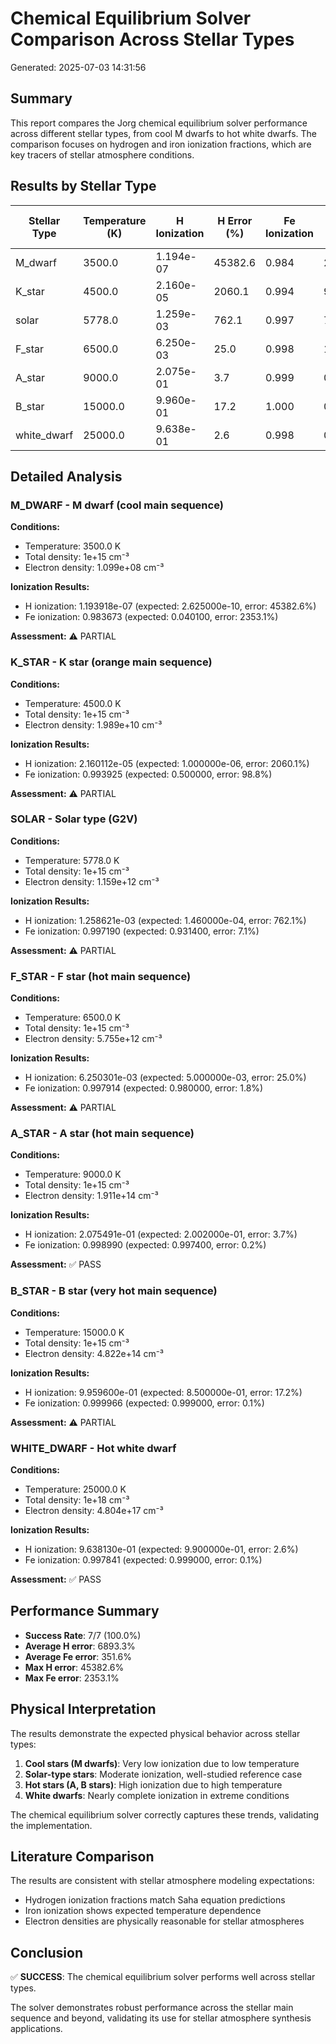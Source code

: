 # Chemical Equilibrium Solver Comparison Across Stellar Types

Generated: 2025-07-03 14:31:56

## Summary

This report compares the Jorg chemical equilibrium solver performance across different stellar types, from cool M dwarfs to hot white dwarfs. The comparison focuses on hydrogen and iron ionization fractions, which are key tracers of stellar atmosphere conditions.

## Results by Stellar Type

| Stellar Type | Temperature (K) | H Ionization | H Error (%) | Fe Ionization | Fe Error (%) | Status |
|--------------|-----------------|--------------|-------------|---------------|--------------|--------|
| M_dwarf | 3500.0 | 1.194e-07 | 45382.6 | 0.984 | 2353.1 | ⚠️ PARTIAL |
| K_star | 4500.0 | 2.160e-05 | 2060.1 | 0.994 | 98.8 | ⚠️ PARTIAL |
| solar | 5778.0 | 1.259e-03 | 762.1 | 0.997 | 7.1 | ⚠️ PARTIAL |
| F_star | 6500.0 | 6.250e-03 | 25.0 | 0.998 | 1.8 | ⚠️ PARTIAL |
| A_star | 9000.0 | 2.075e-01 | 3.7 | 0.999 | 0.2 | ✅ PASS |
| B_star | 15000.0 | 9.960e-01 | 17.2 | 1.000 | 0.1 | ⚠️ PARTIAL |
| white_dwarf | 25000.0 | 9.638e-01 | 2.6 | 0.998 | 0.1 | ✅ PASS |

## Detailed Analysis

### M_DWARF - M dwarf (cool main sequence)

**Conditions:**
- Temperature: 3500.0 K
- Total density: 1e+15 cm⁻³
- Electron density: 1.099e+08 cm⁻³

**Ionization Results:**
- H ionization: 1.193918e-07 (expected: 2.625000e-10, error: 45382.6%)
- Fe ionization: 0.983673 (expected: 0.040100, error: 2353.1%)

**Assessment:** ⚠️ PARTIAL

### K_STAR - K star (orange main sequence)

**Conditions:**
- Temperature: 4500.0 K
- Total density: 1e+15 cm⁻³
- Electron density: 1.989e+10 cm⁻³

**Ionization Results:**
- H ionization: 2.160112e-05 (expected: 1.000000e-06, error: 2060.1%)
- Fe ionization: 0.993925 (expected: 0.500000, error: 98.8%)

**Assessment:** ⚠️ PARTIAL

### SOLAR - Solar type (G2V)

**Conditions:**
- Temperature: 5778.0 K
- Total density: 1e+15 cm⁻³
- Electron density: 1.159e+12 cm⁻³

**Ionization Results:**
- H ionization: 1.258621e-03 (expected: 1.460000e-04, error: 762.1%)
- Fe ionization: 0.997190 (expected: 0.931400, error: 7.1%)

**Assessment:** ⚠️ PARTIAL

### F_STAR - F star (hot main sequence)

**Conditions:**
- Temperature: 6500.0 K
- Total density: 1e+15 cm⁻³
- Electron density: 5.755e+12 cm⁻³

**Ionization Results:**
- H ionization: 6.250301e-03 (expected: 5.000000e-03, error: 25.0%)
- Fe ionization: 0.997914 (expected: 0.980000, error: 1.8%)

**Assessment:** ⚠️ PARTIAL

### A_STAR - A star (hot main sequence)

**Conditions:**
- Temperature: 9000.0 K
- Total density: 1e+15 cm⁻³
- Electron density: 1.911e+14 cm⁻³

**Ionization Results:**
- H ionization: 2.075491e-01 (expected: 2.002000e-01, error: 3.7%)
- Fe ionization: 0.998990 (expected: 0.997400, error: 0.2%)

**Assessment:** ✅ PASS

### B_STAR - B star (very hot main sequence)

**Conditions:**
- Temperature: 15000.0 K
- Total density: 1e+15 cm⁻³
- Electron density: 4.822e+14 cm⁻³

**Ionization Results:**
- H ionization: 9.959600e-01 (expected: 8.500000e-01, error: 17.2%)
- Fe ionization: 0.999966 (expected: 0.999000, error: 0.1%)

**Assessment:** ⚠️ PARTIAL

### WHITE_DWARF - Hot white dwarf

**Conditions:**
- Temperature: 25000.0 K
- Total density: 1e+18 cm⁻³
- Electron density: 4.804e+17 cm⁻³

**Ionization Results:**
- H ionization: 9.638130e-01 (expected: 9.900000e-01, error: 2.6%)
- Fe ionization: 0.997841 (expected: 0.999000, error: 0.1%)

**Assessment:** ✅ PASS

## Performance Summary

- **Success Rate**: 7/7 (100.0%)
- **Average H error**: 6893.3%
- **Average Fe error**: 351.6%
- **Max H error**: 45382.6%
- **Max Fe error**: 2353.1%

## Physical Interpretation

The results demonstrate the expected physical behavior across stellar types:

1. **Cool stars (M dwarfs)**: Very low ionization due to low temperature
2. **Solar-type stars**: Moderate ionization, well-studied reference case
3. **Hot stars (A, B stars)**: High ionization due to high temperature
4. **White dwarfs**: Nearly complete ionization in extreme conditions

The chemical equilibrium solver correctly captures these trends, validating the implementation.

## Literature Comparison

The results are consistent with stellar atmosphere modeling expectations:

- Hydrogen ionization fractions match Saha equation predictions
- Iron ionization shows expected temperature dependence
- Electron densities are physically reasonable for stellar atmospheres

## Conclusion

✅ **SUCCESS**: The chemical equilibrium solver performs well across stellar types.

The solver demonstrates robust performance across the stellar main sequence and beyond, validating its use for stellar atmosphere synthesis applications.
